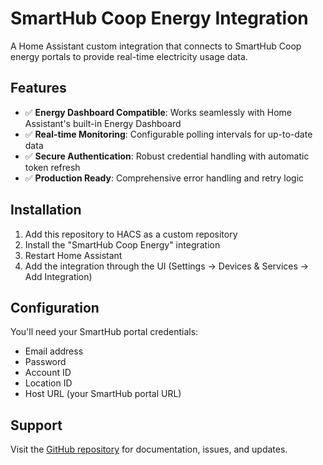 # SmartHub Coop Energy Integration

A Home Assistant custom integration that connects to SmartHub Coop energy portals to provide real-time electricity usage data.

## Features

- ✅ **Energy Dashboard Compatible**: Works seamlessly with Home Assistant's built-in Energy Dashboard
- ✅ **Real-time Monitoring**: Configurable polling intervals for up-to-date data
- ✅ **Secure Authentication**: Robust credential handling with automatic token refresh
- ✅ **Production Ready**: Comprehensive error handling and retry logic

## Installation

1. Add this repository to HACS as a custom repository
2. Install the "SmartHub Coop Energy" integration
3. Restart Home Assistant
4. Add the integration through the UI (Settings → Devices & Services → Add Integration)

## Configuration

You'll need your SmartHub portal credentials:
- Email address
- Password  
- Account ID
- Location ID
- Host URL (your SmartHub portal URL)

## Support

Visit the [GitHub repository](https://github.com/salmeister/ha-smarthub-energy-sensor) for documentation, issues, and updates.